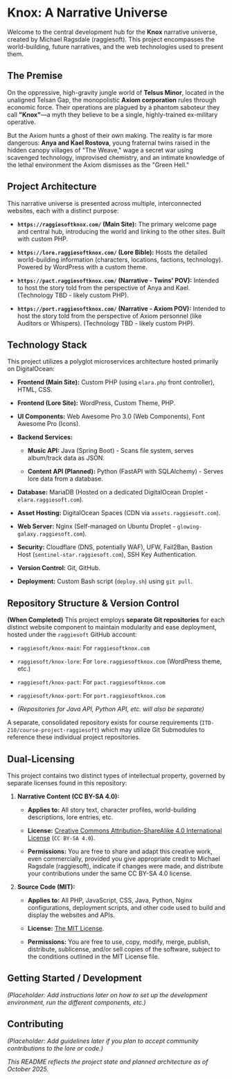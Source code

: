 # Knox: A Narrative Universe

Welcome to the central development hub for the **Knox** narrative universe, created by Michael Ragsdale (raggiesoft). This project encompasses the world-building, future narratives, and the web technologies used to present them.

## The Premise

On the oppressive, high-gravity jungle world of **Telsus Minor**, located in the unaligned Telsan Gap, the monopolistic **Axiom corporation** rules through economic force. Their operations are plagued by a phantom saboteur they call **"Knox"**—a myth they believe to be a single, highly-trained ex-military operative.

But the Axiom hunts a ghost of their own making. The reality is far more dangerous: **Anya and Kael Rostova**, young fraternal twins raised in the hidden canopy villages of "The Weave," wage a secret war using scavenged technology, improvised chemistry, and an intimate knowledge of the lethal environment the Axiom dismisses as the "Green Hell."

## Project Architecture

This narrative universe is presented across multiple, interconnected websites, each with a distinct purpose:

- **`https://raggiesoftknox.com/` (Main Site):** The primary welcome page and central hub, introducing the world and linking to the other sites. Built with custom PHP.
    
- **`https://lore.raggiesoftknox.com/` (Lore Bible):** Hosts the detailed world-building information (characters, locations, factions, technology). Powered by WordPress with a custom theme.
    
- **`https://pact.raggiesoftknox.com/` (Narrative - Twins' POV):** Intended to host the story told from the perspective of Anya and Kael. (Technology TBD - likely custom PHP).
    
- **`https://port.raggiesoftknox.com/` (Narrative - Axiom POV):** Intended to host the story told from the perspective of Axiom personnel (like Auditors or Whispers). (Technology TBD - likely custom PHP).
    

## Technology Stack

This project utilizes a polyglot microservices architecture hosted primarily on DigitalOcean:

- **Frontend (Main Site):** Custom PHP (using `elara.php` front controller), HTML, CSS.
    
- **Frontend (Lore Site):** WordPress, Custom Theme, PHP.
    
- **UI Components:** Web Awesome Pro 3.0 (Web Components), Font Awesome Pro (Icons).
    
- **Backend Services:**
    
    - **Music API:** Java (Spring Boot) - Scans file system, serves album/track data as JSON.
        
    - **Content API (Planned):** Python (FastAPI with SQLAlchemy) - Serves lore data from a database.
        
- **Database:** MariaDB (Hosted on a dedicated DigitalOcean Droplet - `elara.raggiesoft.com`).
    
- **Asset Hosting:** DigitalOcean Spaces (CDN via `assets.raggiesoft.com`).
    
- **Web Server:** Nginx (Self-managed on Ubuntu Droplet - `glowing-galaxy.raggiesoft.com`).
    
- **Security:** Cloudflare (DNS, potentially WAF), UFW, Fail2Ban, Bastion Host (`sentinel-star.raggiesoft.com`), SSH Key Authentication.
    
- **Version Control:** Git, GitHub.
    
- **Deployment:** Custom Bash script (`deploy.sh`) using `git pull`.
    

## Repository Structure & Version Control

**(When Completed)** This project employs **separate Git repositories** for each distinct website component to maintain modularity and ease deployment, hosted under the `raggiesoft` GitHub account:

- `raggiesoft/knox-main`: For `raggiesoftknox.com`
    
- `raggiesoft/knox-lore`: For `lore.raggiesoftknox.com` (WordPress theme, etc.)
    
- `raggiesoft/knox-pact`: For `pact.raggiesoftknox.com`
    
- `raggiesoft/knox-port`: For `port.raggiesoftknox.com`
    
- _(Repositories for Java API, Python API, etc. will also be separate)_
    

A separate, consolidated repository exists for course requirements (`ITD-210/course-project-raggiesoft`) which may utilize Git Submodules to reference these individual project repositories.

## Dual-Licensing

This project contains two distinct types of intellectual property, governed by separate licenses found in this repository:

1. **Narrative Content (CC BY-SA 4.0):**
    
    - **Applies to:** All story text, character profiles, world-building descriptions, lore entries, etc.
        
    - **License:** [Creative Commons Attribution-ShareAlike 4.0 International License](https://www.google.com/search?q=CONTENT_LICENSE.md "null") (`CC BY-SA 4.0`).
        
    - **Permissions:** You are free to share and adapt this creative work, even commercially, provided you give appropriate credit to Michael Ragsdale (raggiesoft), indicate if changes were made, and distribute your contributions under the same CC BY-SA 4.0 license.
        
2. **Source Code (MIT):**
    
    - **Applies to:** All PHP, JavaScript, CSS, Java, Python, Nginx configurations, deployment scripts, and other code used to build and display the websites and APIs.
        
    - **License:** [The MIT License](https://gemini.google.com/app/LICENSE.md "null").
        
    - **Permissions:** You are free to use, copy, modify, merge, publish, distribute, sublicense, and/or sell copies of the software, subject to the conditions outlined in the MIT License file.
        

## Getting Started / Development

_(Placeholder: Add instructions later on how to set up the development environment, run the different components, etc.)_

## Contributing

_(Placeholder: Add guidelines later if you plan to accept community contributions to the lore or code.)_

_This README reflects the project state and planned architecture as of October 2025._